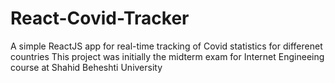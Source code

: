 # React-Covid-Tracker
A simple ReactJS app for real-time tracking of Covid statistics for differenet countries 
This project was initially the midterm exam for Internet Engineeing course at Shahid Beheshti University
